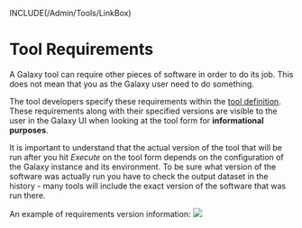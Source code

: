 INCLUDE(/Admin/Tools/LinkBox)
# Tool Requirements

A Galaxy tool can require other pieces of software in order to do its job. This does not mean that you as the Galaxy user need to do something.

The tool developers specify these requirements within the [tool definition](/Admin/Tools/ToolConfigSyntax.md#a3crequirements3e_tag_set). These requirements along with their specified versions are visible to the user in the Galaxy UI when looking at the tool form for **informational purposes**.

It is important to understand that the actual version of the tool that will be run after you hit *Execute* on the tool form depends on the configuration of the Galaxy instance and its environment. To be sure what version of the software was actually run you have to check the output dataset in the history - many tools will include the exact version of the software that was run there. 

An example of requirements version information:
![](/requirement_versions.png)
